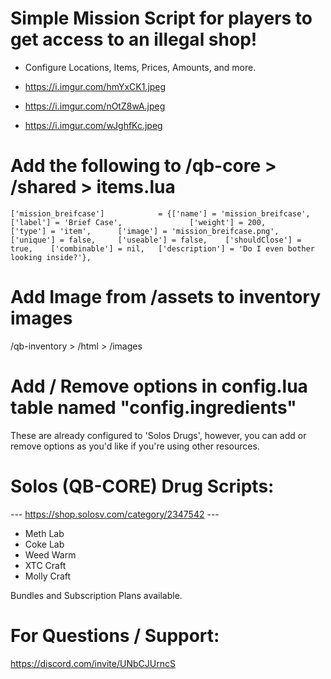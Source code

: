 # Simple Mission Script for players to get access to an illegal shop!
- Configure Locations, Items, Prices, Amounts, and more. 

- https://i.imgur.com/hmYxCK1.jpeg 
- https://i.imgur.com/nOtZ8wA.jpeg
- https://i.imgur.com/wJghfKc.jpeg

# Add the following to /qb-core > /shared > items.lua

	['mission_breifcase'] 			 = {['name'] = 'mission_breifcase', 			['label'] = 'Brief Case', 				['weight'] = 200, 	    ['type'] = 'item', 		['image'] = 'mission_breifcase.png', 	['unique'] = false, 	['useable'] = false, 	['shouldClose'] = true,    ['combinable'] = nil,   ['description'] = 'Do I even bother looking inside?'},

# Add Image from /assets to inventory images 

/qb-inventory > /html > /images

# Add / Remove options in config.lua table named "config.ingredients"

These are already configured to 'Solos Drugs', however, you can add or remove options as you'd like if you're using other resources. 

# Solos (QB-CORE) Drug Scripts: 

--- https://shop.solosv.com/category/2347542 ---

- Meth Lab
- Coke Lab
- Weed Warm 
- XTC Craft
- Molly Craft

Bundles and Subscription Plans available.

# For Questions / Support:

https://discord.com/invite/UNbCJUrncS
